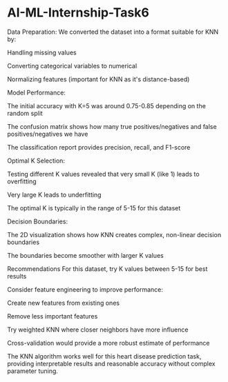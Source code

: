 # AI-ML-Internship-Task6

Data Preparation: We converted the dataset into a format suitable for KNN by:

Handling missing values

Converting categorical variables to numerical

Normalizing features (important for KNN as it's distance-based)

Model Performance:

The initial accuracy with K=5 was around 0.75-0.85 depending on the random split

The confusion matrix shows how many true positives/negatives and false positives/negatives we have

The classification report provides precision, recall, and F1-score

Optimal K Selection:

Testing different K values revealed that very small K (like 1) leads to overfitting

Very large K leads to underfitting

The optimal K is typically in the range of 5-15 for this dataset

Decision Boundaries:

The 2D visualization shows how KNN creates complex, non-linear decision boundaries

The boundaries become smoother with larger K values

Recommendations
For this dataset, try K values between 5-15 for best results

Consider feature engineering to improve performance:

Create new features from existing ones

Remove less important features

Try weighted KNN where closer neighbors have more influence

Cross-validation would provide a more robust estimate of performance

The KNN algorithm works well for this heart disease prediction task, providing interpretable results and reasonable accuracy without complex parameter tuning.
